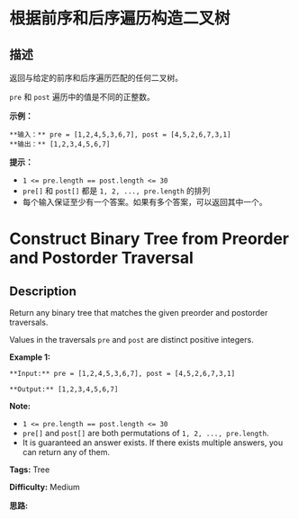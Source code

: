 # 根据前序和后序遍历构造二叉树

## 描述

返回与给定的前序和后序遍历匹配的任何二叉树。

 `pre` 和 `post` 遍历中的值是不同的正整数。



**示例：**

    
    
    **输入：** pre = [1,2,4,5,3,6,7], post = [4,5,2,6,7,3,1]
    **输出：** [1,2,3,4,5,6,7]
    



**提示：**

  * `1 <= pre.length == post.length <= 30`
  * `pre[]` 和 `post[]` 都是 `1, 2, ..., pre.length` 的排列
  * 每个输入保证至少有一个答案。如果有多个答案，可以返回其中一个。



# Construct Binary Tree from Preorder and Postorder Traversal

## Description



Return any binary tree that matches the given preorder and postorder traversals.

Values in the traversals `pre` and `post` are distinct positive integers.



**Example 1:**

    
    
    **Input:** pre = [1,2,4,5,3,6,7], post = [4,5,2,6,7,3,1]
    **Output:** [1,2,3,4,5,6,7]
    



**Note:**

  * `1 <= pre.length == post.length <= 30`
  * `pre[]` and `post[]` are both permutations of `1, 2, ..., pre.length`.
  * It is guaranteed an answer exists. If there exists multiple answers, you can return any of them.


**Tags:** Tree

**Difficulty:** Medium

**思路:**
